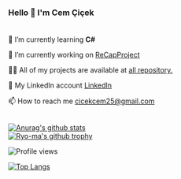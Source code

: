    ### Hello 👋 I'm Cem Çiçek <br><br>

<!--
**Cemcicek/Cemcicek** is a ✨ _special_ ✨ repository because its `README.md` (this file) appears on your GitHub profile.

Here are some ideas to get you started:
-->
 🌱 I’m currently learning <b>C#</b>
 
 🔭 I’m currently working on [ReCapProject](https://github.com/Cemcicek/ReCapProject)

 👨‍💻 All of my projects are available at [all repository.](https://github.com/Cemcicek?tab=repositories)
 
 🔗 My LinkedIn account [LinkedIn](https://www.linkedin.com/in/cem-%C3%A7i%C3%A7ek-11a7a0197/)
 
 📫 How to reach me cicekcem25@gmail.com<br><br>
 
 <!--
 👯 I’m looking to collaborate on ...
 🤔 I’m looking for help with ...
 💬 Ask me about ...
 📫 How to reach me: ...
 😄 Pronouns: ...
 ⚡ Fun fact: ...


 
[![LinkedIn Badge](https://img.shields.io/badge/-LinkedIn-000?style=quare&labelColor=000&logo=LinkedIn&logoColor=white&link=link)](www.linkedin.com/in/cem-%C3%A7i%C3%A7ek-11a7a0197/)
[![GitHub watchers](https://img.shields.io/github/watchers/Naereen/StrapDown.js.svg?style=social&label=Watch&maxAge=2592000)](https://GitHub.com/Cemcicek/StrapDown.js/watchers/)


[![Github Badge](https://img.shields.io/badge/-Github-000?style=quare&labelColor=000&logo=Github&logoColor=white&link=link)](https://github.com/Cemcicek) <br><br>
-->


[![Anurag's github stats](https://github-readme-stats.vercel.app/api?username=Cemcicek&theme=blue-green)](https://github.com/Cemcicek)<br>
[![Ryo-ma's github trophy](https://github-profile-trophy.vercel.app/?username=Cemcicek&row=1)](https://github.com/Cemcicek)<br>

![Profile views](https://gpvc.arturio.dev/Cemcicek)



[![Top Langs](https://github-readme-stats.vercel.app/api/top-langs/?username=Cemcicek&layout=compact)](https://github.com/Cemcicek)



